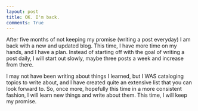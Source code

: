 ```yaml
---
layout: post
title: OK. I'm back.
comments: True
---
```


After five months of not keeping my promise (writing a post everyday) I am back with a new and updated blog. This time, I have more time on my hands, and I have a plan. Instead of starting off with the goal of writing a post daily, I will start out slowly, maybe three posts a week and increase from there.

I may not have been writing about things I learned, but I WAS cataloging topics to write about, and I have created quite an extensive list that you can look forward to. So, once more, hopefully this time in a more consistent fashion, I will learn new things and write about them. This time, I will keep my promise.
